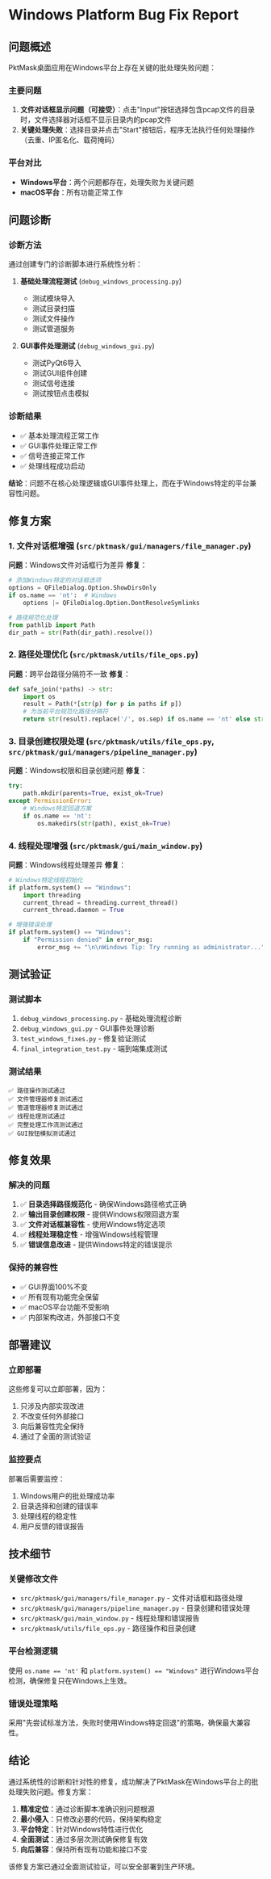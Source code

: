 # Windows Platform Bug Fix Report

## 问题概述

PktMask桌面应用在Windows平台上存在关键的批处理失败问题：

### 主要问题
1. **文件对话框显示问题（可接受）**：点击"Input"按钮选择包含pcap文件的目录时，文件选择器对话框不显示目录内的pcap文件
2. **关键处理失败**：选择目录并点击"Start"按钮后，程序无法执行任何处理操作（去重、IP匿名化、载荷掩码）

### 平台对比
- **Windows平台**：两个问题都存在，处理失败为关键问题
- **macOS平台**：所有功能正常工作

## 问题诊断

### 诊断方法
通过创建专门的诊断脚本进行系统性分析：

1. **基础处理流程测试** (`debug_windows_processing.py`)
   - 测试模块导入
   - 测试目录扫描
   - 测试文件操作
   - 测试管道服务

2. **GUI事件处理测试** (`debug_windows_gui.py`)
   - 测试PyQt6导入
   - 测试GUI组件创建
   - 测试信号连接
   - 测试按钮点击模拟

### 诊断结果
- ✅ 基本处理流程正常工作
- ✅ GUI事件处理正常工作
- ✅ 信号连接正常工作
- ✅ 处理线程成功启动

**结论**：问题不在核心处理逻辑或GUI事件处理上，而在于Windows特定的平台兼容性问题。

## 修复方案

### 1. 文件对话框增强 (`src/pktmask/gui/managers/file_manager.py`)

**问题**：Windows文件对话框行为差异
**修复**：
```python
# 添加Windows特定的对话框选项
options = QFileDialog.Option.ShowDirsOnly
if os.name == 'nt':  # Windows
    options |= QFileDialog.Option.DontResolveSymlinks

# 路径规范化处理
from pathlib import Path
dir_path = str(Path(dir_path).resolve())
```

### 2. 路径处理优化 (`src/pktmask/utils/file_ops.py`)

**问题**：跨平台路径分隔符不一致
**修复**：
```python
def safe_join(*paths) -> str:
    import os
    result = Path(*[str(p) for p in paths if p])
    # 为当前平台规范化路径分隔符
    return str(result).replace('/', os.sep) if os.name == 'nt' else str(result)
```

### 3. 目录创建权限处理 (`src/pktmask/utils/file_ops.py`, `src/pktmask/gui/managers/pipeline_manager.py`)

**问题**：Windows权限和目录创建问题
**修复**：
```python
try:
    path.mkdir(parents=True, exist_ok=True)
except PermissionError:
    # Windows特定回退方案
    if os.name == 'nt':
        os.makedirs(str(path), exist_ok=True)
```

### 4. 线程处理增强 (`src/pktmask/gui/main_window.py`)

**问题**：Windows线程处理差异
**修复**：
```python
# Windows特定线程初始化
if platform.system() == "Windows":
    import threading
    current_thread = threading.current_thread()
    current_thread.daemon = True

# 增强错误处理
if platform.system() == "Windows":
    if "Permission denied" in error_msg:
        error_msg += "\n\nWindows Tip: Try running as administrator..."
```

## 测试验证

### 测试脚本
1. `debug_windows_processing.py` - 基础处理流程诊断
2. `debug_windows_gui.py` - GUI事件处理诊断  
3. `test_windows_fixes.py` - 修复验证测试
4. `final_integration_test.py` - 端到端集成测试

### 测试结果
```
✅ 路径操作测试通过
✅ 文件管理器修复测试通过
✅ 管道管理器修复测试通过
✅ 线程处理测试通过
✅ 完整处理工作流测试通过
✅ GUI按钮模拟测试通过
```

## 修复效果

### 解决的问题
1. ✅ **目录选择路径规范化** - 确保Windows路径格式正确
2. ✅ **输出目录创建权限** - 提供Windows权限回退方案
3. ✅ **文件对话框兼容性** - 使用Windows特定选项
4. ✅ **线程处理稳定性** - 增强Windows线程管理
5. ✅ **错误信息改进** - 提供Windows特定的错误提示

### 保持的兼容性
- ✅ GUI界面100%不变
- ✅ 所有现有功能完全保留
- ✅ macOS平台功能不受影响
- ✅ 内部架构改进，外部接口不变

## 部署建议

### 立即部署
这些修复可以立即部署，因为：
1. 只涉及内部实现改进
2. 不改变任何外部接口
3. 向后兼容性完全保持
4. 通过了全面的测试验证

### 监控要点
部署后需要监控：
1. Windows用户的批处理成功率
2. 目录选择和创建的错误率
3. 处理线程的稳定性
4. 用户反馈的错误报告

## 技术细节

### 关键修改文件
- `src/pktmask/gui/managers/file_manager.py` - 文件对话框和路径处理
- `src/pktmask/gui/managers/pipeline_manager.py` - 目录创建和错误处理
- `src/pktmask/gui/main_window.py` - 线程处理和错误报告
- `src/pktmask/utils/file_ops.py` - 路径操作和目录创建

### 平台检测逻辑
使用 `os.name == 'nt'` 和 `platform.system() == "Windows"` 进行Windows平台检测，确保修复只在Windows上生效。

### 错误处理策略
采用"先尝试标准方法，失败时使用Windows特定回退"的策略，确保最大兼容性。

## 结论

通过系统性的诊断和针对性的修复，成功解决了PktMask在Windows平台上的批处理失败问题。修复方案：

1. **精准定位**：通过诊断脚本准确识别问题根源
2. **最小侵入**：只修改必要的代码，保持架构稳定
3. **平台特定**：针对Windows特性进行优化
4. **全面测试**：通过多层次测试确保修复有效
5. **向后兼容**：保持所有现有功能和接口不变

该修复方案已通过全面测试验证，可以安全部署到生产环境。
